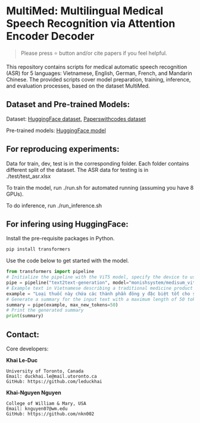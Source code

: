 # MultiMed: Multilingual Medical Speech Recognition via Attention Encoder Decoder
> Please press ⭐ button and/or cite papers if you feel helpful.

This repository contains scripts for medical automatic speech recognition (ASR) for 5 languages: Vietnamese, English, German, French, and Mandarin Chinese. 
The provided scripts cover model preparation, training, inference, and evaluation processes, based on the dataset MultiMed.

## Dataset and Pre-trained Models:

Dataset: [HuggingFace dataset](https://huggingface.co/datasets/leduckhai/VietMed-Sum), [Paperswithcodes dataset](https://paperswithcode.com/dataset/vietmed-sum)

Pre-trained models: [HuggingFace model](https://huggingface.co/leduckhai/ViT5-VietMedSum)

## For reproducing experiments:
Data for train, dev, test is in the corresponding folder. Each folder contains different split of the dataset. The ASR data for testing is in ./test/test_asr.xlsx

To train the model, run ./run.sh for automated running (assuming you have 8 GPUs).

To do inference, run ./run_inference.sh

## For infering using HuggingFace:

Install the pre-requisite packages in Python. 
```python
pip install transformers
```

Use the code below to get started with the model.

```python
from transformers import pipeline
# Initialize the pipeline with the ViT5 model, specify the device to use CUDA for GPU acceleration
pipe = pipeline("text2text-generation", model="monishsystem/medisum_vit5", device='cuda')
# Example text in Vietnamese describing a traditional medicine product
example = "Loại thuốc này chứa các thành phần đông y đặc biệt tốt cho sức khoẻ, giúp tăng cường sinh lý và bổ thận tráng dương, đặc biệt tốt cho người cao tuổi và người có bệnh lý nền"
# Generate a summary for the input text with a maximum length of 50 tokens
summary = pipe(example, max_new_tokens=50)
# Print the generated summary
print(summary)
```

## Contact:

Core developers:

**Khai Le-Duc**
```
University of Toronto, Canada
Email: duckhai.le@mail.utoronto.ca
GitHub: https://github.com/leduckhai
```

**Khai-Nguyen Nguyen**
```
College of William & Mary, USA
Email: knguyen07@wm.edu
GitHub: https://github.com/nkn002
```
